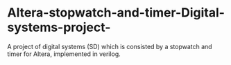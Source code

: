 # Altera-stopwatch-and-timer-Digital-systems-project-
A project of digital systems (SD) which is consisted by a stopwatch and timer for Altera, implemented in verilog.
